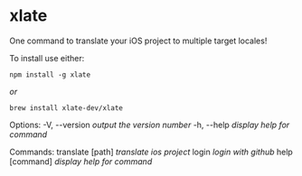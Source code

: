 # xlate

One command to translate your iOS project to multiple target locales!

To install use either:

```
npm install -g xlate
```

_or_

```
brew install xlate-dev/xlate
```

Options:
-V, --version _output the version number_
-h, --help _display help for command_

Commands:
translate [path] _translate ios project_
login _login with github_
help [command] _display help for command_
